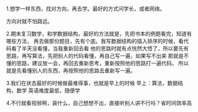 1.想学一样东西，找对方向，再去学。最好的方式问学长，或者网络。

方向对就不怕路远。

2.期末复习数学，和学数据结构，最好的方法就是，先把书本的例题看完，知道有哪些方法，
再去做那份题目，先有个底。我写数据结构的插入排序的时候，看代码看了半天没看懂，当我重新回去看
他的思路时就有点恍然大悟了，所以要先有思路，再写算法，先把别人的代码看懂，再自己写一遍，如果写不出来
那就是不懂的思路，建议放一会，再回去重新思考，重新按照他的思路打一遍代码。
所以就是先看懂别人的东西，再按照他的思路去重新写一遍。

3.我们在状态最好的时候做最难得事，也就是早上的时候
早上：算法，数据结构，数学
英语难度最低，随便学

4.不行就看视频啊，装什么，自己想想不出，直接听别人讲不行吗？省时间效率高
